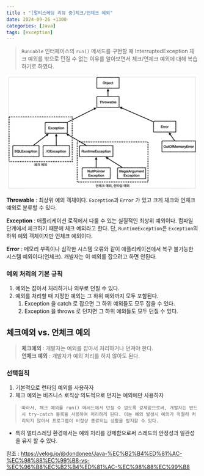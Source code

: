 ```yaml
---
title : "[멀티스레딩 리뷰 중]체크/언체크 예외"
date: 2024-09-26 +1300
categories: [Java]
tags: [exception]
---
```

> ```Runnable``` 인터페이스의 ```run()``` 메서드를 구현할 때 InterruptedException 체크 예외를 밖으로 던질 수 없는 이유를 알아보면서 체크/언체크 예외에 대해 복습하기로 하였다. 

![exception](/assets/img/multithreading/exception.png)

**Throwable** : 최상위 예외 객체이다. ```Exception```과 ```Error``` 가 있고 크게 체크와 언체크 예외로 분류할 수 있다. 

**Exception** : 애플리케이션 로직에서 다룰 수 있는 실질적인 최상위 예외이다. 컴파일 단계에서 체크하기 때문에 체크 예외라고 한다. 단, ```RuntimeException```은 ```Exception```의 하위 예외 객체이지만 언체크 예외이다. 

**Error** : 메모리 부족이나 심각한 시스템 오류와 같이 애플리케이션에서 복구 불가능한 시스템 예외이다(언체크). 개발자는 이 예외를 잡으려고 하면 안된다. 

### 예외 처리의 기본 규칙
1. 예외는 잡아서 처리하거나 외부로 던질 수 있다.
2. 예외를 처리할 때 지정한 예외는 그 하위 예외까지 모두 포함된다.
   1. Exception 을 catch 로 잡으면 그 하위 예외들도 모두 잡을 수 있다.
   2. Exception 을 throws 로 던지면 그 하위 예외들도 모두 던질 수 있다.

## 체크예외 vs. 언체크 예외
> **체크예외** : 개발자는 예외를 잡아서 처리하거나 던져야 한다.<br>
> **언체크 예외** : 개발자가 예외 처리를 하지 않아도 된다. 

### 선택원칙
1. 기본적으로 런타임 예외를 사용하자
2. 체크 예외는 비즈니스 로직상 의도적으로 던지는 예외에만 사용하자

>```따라서, 체크 예외를 run() 메서드에서 던질 수 없도록 강제함으로써, 개발자는 반드시 try-catch 블록을 사용하여 처리하게 된다. 이는 예외 발생시 예외가 적절히 처리되지 않아서 프로그램이 비정상 종료되는 상황을 방지할 수 있다.``` <br>
- 특히 멀티스레딩 환경에서는 예외 처리를 강제함으로써 스레드의 안정성과 일관성을 유지 할 수 있다. 


참조 : https://velog.io/@dondonee/Java-%EC%B2%B4%ED%81%AC-%EC%98%88%EC%99%B8-vs-%EC%96%B8%EC%B2%B4%ED%81%AC-%EC%98%88%EC%99%B8 